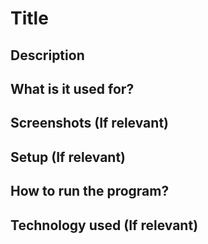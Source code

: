 # Title

## Description

## What is it used for?

## Screenshots (If relevant)

## Setup (If relevant)

## How to run the program?

## Technology used (If relevant)
